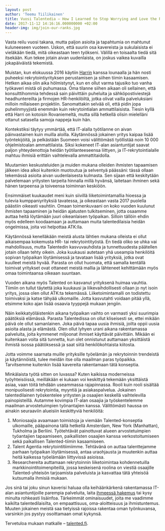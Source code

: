 ```yaml
---
layout: post
author: 'Teemu Tiilikainen'
title: Vuosi Talentedia – How I Learned to Stop Worrying and Love the Recruitment
date: 2017-11-12 14:16:16.000000000 +02:00
header-img: img/join-our-ranks.jpg
---
```


Vasta reilu vuosi takana, mutta paljon asioita ja tapahtumia on mahtunut kuluneeseen vuoteen. Uskon, että suurin osa kavereista ja sukulaisista ei vieläkään tiedä, mitä oikeastaan teen työkseni. Välillä en toisaalta tiedä sitä itsekään. Kun tekee jotain aivan uudenlaista, on joskus vaikea kuvailla jokapäiväistä tekemistä.

Muistan, kun elokuussa 2016 käytiin [Harrin](https://www.linkedin.com/in/harri-sieppi/) kanssa lounaalla ja hän nosti puheeksi rekrytointiyrityksen perustamisen ja siihen tiimin kasaamisen. Hetken aikaa olin aika hölmistynyt, kun en ollut varma tajusiko tuo vanha työkaveri mistä oli puhumassa. Oma tilanne siihen aikaan oli sellainen, että konsulttihommia tehdessä sain päivittäin puheluita ja sähköpostiviestejä headhuntereilta ja firmojen HR-henkilöiltä, jotka olivat vailla palveluksiani milloin millaiseen projektiin. Sanomattakin selvää oli, että pidin jopa puhelinmyyjistä enemmän kuin rekrytointialan ammattilaisista. Tiesin kyllä että Harri on kotoisin Rovaniemeltä, mutta sillä hetkellä olisin mielelläni ottanut satasella samoja nappeja kuin hän.

Kontekstiksi täytyy ymmärtää, että IT-alalla työtilanne on aivan päinvastainen kuin muilla aloilla. Käytännössä jokainen yritys kaipaa lisää työntekijöitä, ja pelkästään Suomeen voisi välittömästi työllistää noin 10 000 ohjelmistoalan ammattilaista. Siksi kokeneet IT-alan asiantuntijat saavat paljon yhteydenottoja heidän työtilanteeseensa liittyen, ja IT-rekrytointialalle mahtuu ihmisiä erittäin vaihtelevalla ammattitaidolla. 

Muutamien keskusteluiden ja muiden mukana olleiden ihmisten tapaamisen jälkeen idea alkoi kuitenkin muotoutua ja selventyä päässäni: tässä ollaan tekemässä asioita aivan uudenlaisesta kulmasta. Sen sijaan että keskitytään palvelemaan yritysten tarpeita hinnalla millä hyvänsä, laitetaan ihminen sekä hänen tarpeensa ja toiveensa toiminnan keskiöön.

Ensimmäiset kuukaudet meni kuin siivillä liiketoimintamallia hioessa ja tulevia kumppaniyrityksiä tavatessa, ja oikeastaan vasta 2017 puolella päästiin oikeasti vauhtiin. Omaan toimenkuvaani on koko vuoden kuulunut ihmisten tapaaminen ja heidän ajatusten tulkitseminen, jotta osaamme auttaa heitä löytämään juuri oikeanlaisen työpaikan. Silloin tällöin ehdin myös edelleen koodaamaan ja auttamaan muita talentedilaisia heidän ongelmissa, joita voi helpottaa ATK:lla.

Käytännössä kenelläkään meistä alusta lähtien mukana olleista ei ollut aikaisempaa kokemusta HR- tai rekrytointityöstä. En tiedä oliko se uhka vai mahdollisuus, mutta Talentedin kasvuvauhdista ja tunnettuudesta päätellen jotain ollaan tehty oikein. Joka kuukausi autetaan yhä useampia henkilöitä sopivan työpaikan löytämisessä ja tavataan lisää yrityksiä, jotka ovat kuulleet meistä hyvää. Parasta on ollut huomata, että samalla kentällä toimivat yritykset ovat ottaneet meistä mallia ja lähteneet kehittämään myös omaa toimintaansa oikeaan suuntaan.

Vuoden aikana myös Talented on kasvanut yrityksenä huimaa vauhtia. Tiimiin on tullut täytettä joka kuukausi ja liikevaihdollisesti ollaan jo nyt isoin yritys, jossa olen ollut ATK:ta tekemässä. Liiketoimintamalli on todistettu toimivaksi ja katse tähyää ulkomaille. Jotta kasvutahti voidaan pitää yllä, etsimme koko ajan lisää osaavia tyyppejä mukaan jengiin.

Näin keikkatyöläistenkin aikana työpaikan vaihto on varmasti yksi suurimpia päätöksiä elämässä. Parasta Talentedissa on ollut kliseisesti se, ettei mikään päivä ole ollut samanlainen. Joka päivä tapaa uusia ihmisiä, joilta oppii uusia asioita alasta ja elämästä. Olen ollut lyhyen urani aikana rakentamassa palveluita, joita kymmenet miljoonat ihmiset käyttävät päivittäin. Mikään ei kuitenkaan voita sitä tunnetta, kun olet onnistunut auttamaan yksittäistä ihmistä isossa päätöksessä ja saat siitä henkilökohtaista kiitosta.

Jotta voimme saarnata muille yrityksille työelämän ja rekrytoinnin trendeistä ja käytännöistä, tulee meidän itse olla maailman paras työpaikka. Tarvitsemme kuitenkin lisää kavereita rakentamaan tätä konseptia. 

Minkälaista työtä sitten on luvassa? Kuten kaikissa moderneissa työyhteisöissä, meilläkään ei kukaan voi keskittyä tekemään yksittäistä asiaa, vaan töitä tehdään useammassa rajapinnassa. Rooli kuin rooli sisältää monipuolisesti rekrytointia, myyntiä ja asiakaspalvelua. Jokainen talentedilainen työskentelee yritysten ja osaajien keskellä vaihtelevilla painopisteillä. Autamme kovimpia IT-alan osaajia ja työskentelemme maailman arvostetuimpien työnantajien kanssa. Välittömästi haussa on ainakin seuraaviin alueisiin keskittyviä henkilöitä:

1. Moniosaajia avaamaan toimistoja ja viemään Talented-konseptia ulkomaille, pääpainona tällä hetkellä Amsterdam, New York (Manhattan), Tukholma ja Berliini. Työtehtävät painottuvat alueen arvostetuimpien työantajien tapaamiseen, paikallisten osaajien kanssa verkostoitumiseen sekä paikallisen Talented-tiimin kasaamiseen. 
2. Talent Agentia rekrytointitiimiimme. Tehtävänä on auttaa talenttejamme parhaan työpaikan löytämisessä, antaa uraohjausta ja muutenkin auttaa heitä kaikessa työelämään liittyvissä asioissa.
3. Researchereita auttamaan rekrytoinnin liiketoimintaa kohdennetuilla markkinointitoimenpiteillä, jossa keskeisenä roolina on viestiä osaajille Talented-yhteisön tarjoamista palveluista ja kasvattaa tätä yhteisöä kutsumalla ihmisiä mukaan.

Jos sinä tai joku sinun kaverisi haluaa olla keihäänkärkenä rakentamassa IT-alan asiantuntijoille parempia palveluita, laita [ihmeessä hakemus](http://talented.fi/careers/) tai kysy minulta rohkeasti lisäinfoa. Tärkeimmät ominaisuudet, joita me vaadimme kaikilta talentedilaisilta, on empaattisuus, oma-aloitteisuus ja ihmistuntemus. Muuten jokainen meistä saa tietyissä rajoissa rakentaa oman työnkuvansa, varsinkin jos pystyy osoittamaan omat kykynsä.

Tervetuloa mukaan matkalle – [talented.fi](https://talented.fi).
